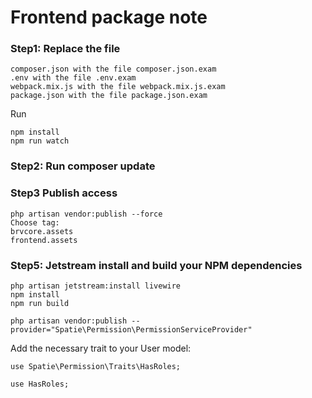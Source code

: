 # Frontend package note

### Step1: Replace the file

```
composer.json with the file composer.json.exam
.env with the file .env.exam
webpack.mix.js with the file webpack.mix.js.exam
package.json with the file package.json.exam

```

Run

```
npm install
npm run watch
```

### Step2: Run composer update

### Step3 Publish access

```
php artisan vendor:publish --force
Choose tag:
brvcore.assets
frontend.assets
```

### Step5: Jetstream install and build your NPM dependencies

```
php artisan jetstream:install livewire
npm install
npm run build
```

```
php artisan vendor:publish --provider="Spatie\Permission\PermissionServiceProvider"
```

Add the necessary trait to your User model:

```
use Spatie\Permission\Traits\HasRoles;

use HasRoles;
```
